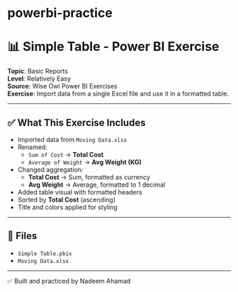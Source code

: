 # powerbi-practice

# 📊 Simple Table - Power BI Exercise

**Topic**: Basic Reports  
**Level**: Relatively Easy  
**Source**: Wise Owl Power BI Exercises  
**Exercise**: Import data from a single Excel file and use it in a formatted table.

---

## ✅ What This Exercise Includes

- Imported data from `Moving Data.xlsx`
- Renamed:
  - `Sum of Cost` → **Total Cost**
  - `Average of Weight` → **Avg Weight (KG)**
- Changed aggregation:
  - **Total Cost** → Sum, formatted as currency
  - **Avg Weight** → Average, formatted to 1 decimal
- Added table visual with formatted headers
- Sorted by **Total Cost** (ascending)
- Title and colors applied for styling

---

## 📁 Files

- `Simple Table.pbix`  
- `Moving Data.xlsx`

---

✅ Built and practiced by Nadeem Ahamad  
